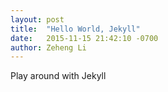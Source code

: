 ```yaml
---
layout: post
title:  "Hello World, Jekyll"
date:   2015-11-15 21:42:10 -0700
author: Zeheng Li
---
```

Play around with Jekyll